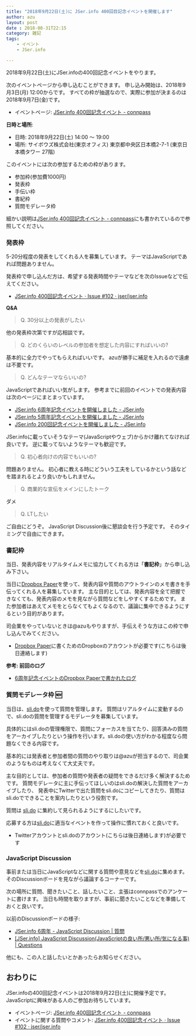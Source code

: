 ```yaml
---
title: "2018年9月22日(土)に JSer.info 400回目記念イベントを開催します"
author: azu
layout: post
date : 2018-08-31T22:15
category: 雑記
tags:
    - イベント
    - JSer.info

---
```



2018年9月22日(土)にJSer.infoの400回記念イベントをやります。

次のイベントページから申し込むことができます。
申し込み開始は、2018年9月3日(月) 12:00からです。
すべての枠が抽選なので、実際に参加が決まるのは2018年9月7日(金)です。

- イベントページ: [JSer.info 400回記念イベント - connpass](https://jser.connpass.com/event/100092)

**日時と場所**:

- 日時: 2018年9月22日(土) 14:00 〜 19:00
- 場所: サイボウズ株式会社(東京オフィス) 東京都中央区日本橋2-7-1 (東京日本橋タワー 27階)

このイベントには次の参加するための枠があります。

- 参加枠(参加費1000円)
- 発表枠
- 手伝い枠
- 書紀枠
- 質問モデレータ枠

細かい説明は[JSer.info 400回記念イベント - connpass](https://jser.connpass.com/event/100092)にも書かれているので参照してください。

### 発表枠

5-20分程度の発表をしてくれる人を募集しています。
テーマはJavaScriptであれば問題ありません。

発表枠で申し込んだ方は、希望する発表時間やテーマなどを次のIssueなどで伝えてください。

- [JSer.info 400回記念イベント · Issue #102 · jser/jser.info](https://github.com/jser/jser.info/issues/102)

**Q&A**

> Q. 30分以上の発表がしたい

他の発表枠次第ですが応相談です。

> Q. どのくらいのレベルの参加者を想定した内容にすればいいの?

基本的に全力でやってもらえればいいです。
azuが勝手に補足を入れるので遠慮は不要です。

> Q. どんなテーマならいいの?

JavaScriptであればいい気がします。
参考までに前回のイベントでの発表内容は次のページにまとまっています。

- [JSer.info 6周年記念イベントを開催しました - JSer.info](https://jser.info/2017/01/15/jser-info-6years/)
- [JSer.info 5周年記念イベントを開催しました - JSer.info](https://jser.info/2016/01/16/jser-5years/)
- [JSer.info 200回記念イベントを開催しました - JSer.info](https://jser.info/2014/11/02/jser200/)

JSer.infoに載っていそうなテーマ(JavaScriptやウェブ)からかけ離れてなければ良いです。
逆に載ってないようなテーマも歓迎です。

> Q. 初心者向けの内容でもいいの?

問題ありません。
初心者に教える時にどういう工夫をしているかという話などを踏まれるとより良いかもしれません。

> Q. 商業的な宣伝をメインにしたトーク

ダメ

> Q. LTしたい

ご自由にどうぞ。
JavaScript Discussion後に懇談会を行う予定です。
そのタイミングで自由にできます。

### 書記枠

当日、発表内容をリアルタイムメモに協力してくれる方は「**書記枠**」から申し込み下さい。

当日に[Dropbox Paper](https://www.dropbox.com/ja/paper)を使って、発表内容や質問のアウトラインのメモ書きを手伝ってくれる人を募集しています。
主な目的としては、発表内容を全て把握できなくても、発表内容のメモを見ながら質問などをしやすくするためです。
また参加者はあえてメモをとらなくてもよくなるので、議論に集中できるようにするという目的があります。

司会業をやっていないときは@azuもやりますが、手伝えそうな方はこの枠で申し込んでみてください。

- [Dropbox Paper](https://www.dropbox.com/ja/paper)に書くためのDropboxのアカウントが必要です(こちらは後日連絡します)

**参考: 前回のログ**

- [6周年記念イベントのDropbox Paperで書かれたログ](https://paper.dropbox.com/doc/JSer.info-6-4ko0NvdzqpYj5Rt6TvdJi)

### 質問モデレータ枠 🆕

当日は、[sli.do][]を使って質問を管理します。
質問はリアルタイムに変動するので、sli.doの質問を管理するモデレータを募集しています。

具体的にはsli.doの管理権限で、質問にフォーカスを当てたり、回答済みの質問をアーカイブしたりという操作を行います。sli.doの使い方がわかる程度なら問題なくできる内容です。

基本的には発表者と参加者間の質問のやり取りは@azuが担当するので、司会業のようなものは考えなくて大丈夫です。

主な目的としては、参加者の質問や発表者の疑問をできるだけ多く解決するためです。
質問モデレータに主に手伝ってほしいのはsli.doの解決した質問をアーカイブしたり、
発表中にTwitterで出た質問をsli.doにコピーしてきたり、質問はsli.doでできることを案内したりという役割です。

質問は [sli.do][] に集約して見られるようにするにしたいです。

応募する方は[sli.do][]に適当なイベントを作って操作に慣れておくと良いです。

- Twitterアカウントとsli.doのアカウント(こちらは後日連絡します)が必要です

### JavaScript Discussion

事前または当日にJavaScriptなどに関する質問や意見などを[sli.do](https://sli.do/)に集めます。そのDiscussionボードを見ながら議論するコーナーです。

次の場所に質問、聞きたいこと、話したいこと、主張はconnpassでのアンケートに書けます。
当日も時間を取りますが、事前に聞きたいことなどを準備しておくと良いです。

以前のDiscussionボードの様子:

- [JSer.info 6周年 - JavaScript Discussion | 質問](https://app.sli.do/event/bkry5ojl/questions)
- [\[JSer.info\] JavaScript Discussion(JavaScriptの良い所/悪い所/気になる事) | Questions](https://app.sli.do/event/0egbwyxz/questions)

他にも、この人と話したいとかあったらお知らせください。

## おわりに

JSer.infoの400回記念イベントは2018年9月22日(土)に開催予定です。
JavaScriptに興味がある人のご参加お待ちしています。

- イベントページ: [JSer.info 400回記念イベント - connpass](https://jser.connpass.com/event/100092)
- イベントに関する質問やコメント: [JSer.info 400回記念イベント · Issue #102 · jser/jser.info](https://github.com/jser/jser.info/issues/102)


[sli.do]: https://sli.do/

